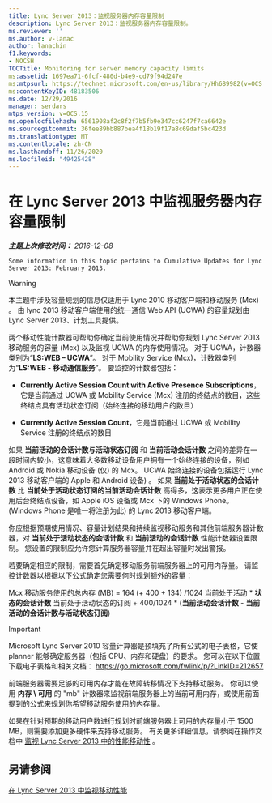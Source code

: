 ```yaml
---
title: Lync Server 2013：监视服务器内存容量限制
description: Lync Server 2013：监视服务器内存容量限制。
ms.reviewer: ''
ms.author: v-lanac
author: lanachin
f1.keywords:
- NOCSH
TOCTitle: Monitoring for server memory capacity limits
ms:assetid: 1697ea71-6fcf-480d-b4e9-cd79f94d247e
ms:mtpsurl: https://technet.microsoft.com/en-us/library/Hh689982(v=OCS.15)
ms:contentKeyID: 48183506
ms.date: 12/29/2016
manager: serdars
mtps_version: v=OCS.15
ms.openlocfilehash: 6561908af2c8f2f7b5fb9e347cc6247f7ca6642e
ms.sourcegitcommit: 36fee89bb887bea4f18b19f17a8c69daf5bc423d
ms.translationtype: MT
ms.contentlocale: zh-CN
ms.lasthandoff: 11/26/2020
ms.locfileid: "49425428"
---
```

# <a name="monitoring-for-server-memory-capacity-limits-in-lync-server-2013"></a>在 Lync Server 2013 中监视服务器内存容量限制

<div data-xmlns="http://www.w3.org/1999/xhtml">

<div class="topic" data-xmlns="http://www.w3.org/1999/xhtml" data-msxsl="urn:schemas-microsoft-com:xslt" data-cs="https://msdn.microsoft.com/">

<div data-asp="https://msdn2.microsoft.com/asp">



</div>

<div id="mainSection">

<div id="mainBody">

<span> </span>

_**主题上次修改时间：** 2016-12-08_

    Some information in this topic pertains to Cumulative Updates for Lync Server 2013: February 2013.

<div>


> [!WARNING]  
> 本主题中涉及容量规划的信息仅适用于 Lync 2010 移动客户端和移动服务 (Mcx) 。 由 lync 2013 移动客户端使用的统一通信 Web API (UCWA) 的容量规划由 Lync Server 2013、计划工具提供。



</div>

两个移动性能计数器可帮助你确定当前使用情况并帮助你规划 Lync Server 2013 移动服务的容量 (Mcx) 以及监视 UCWA 的内存使用情况。 对于 UCWA，计数器类别为“**LS:WEB – UCWA**”。 对于 Mobility Service (Mcx)，计数器类别为“**LS:WEB - 移动通信服务**”。 要监控的计数器包括：

  - **Currently Active Session Count with Active Presence Subscriptions**，它是当前通过 UCWA 或 Mobility Service (Mcx) 注册的终结点的数目，这些终结点具有活动状态订阅（始终连接的移动用户的数目）

  - **Currently Active Session Count**，它是当前通过 UCWA 或 Mobility Service 注册的终结点的数目

如果 **当前活动的会话计数与活动状态订阅** 和 **当前活动会话计数** 之间的差异在一段时间内较小，这意味着大多数移动设备用户拥有一个始终连接的设备，例如 Android 或 Nokia 移动设备 (仅) 的 Mcx。 UCWA 始终连接的设备包括运行 Lync 2013 移动客户端的 Apple 和 Android 设备) 。 如果 **当前处于活动状态的会话计数** 比 **当前处于活动状态订阅的当前活动会话计数** 高得多，这表示更多用户正在使用后台终结点设备，如 Apple iOS 设备或 Mcx 下的 Windows Phone。  (Windows Phone 是唯一将注册为此) 的 Lync 2013 移动客户端。

你应根据预期使用情况、容量计划结果和持续监视移动服务和其他前端服务器计数器，对 **当前处于活动状态的会话计数** 和 **当前活动的会话计数** 性能计数器设置限制。 您设置的限制应允许您计算服务器容量并在超出容量时发出警报。

若要确定相应的限制，需要首先确定移动服务前端服务器上的可用内存量。 请监控计数器以根据以下公式确定您需要何时规划额外的容量：

Mcx 移动服务使用的总内存 (MB) = 164 (+ 400 + 134) /1024 当前处于活动 \* **状态的会话计数** 当前处于活动状态的订阅 + 400/1024 \* (**当前活动会话计数** - **当前活动的会话计数与活动状态订阅**) 

<div>


> [!IMPORTANT]  
> Microsoft Lync Server 2010 容量计算器是预填充了所有公式的电子表格，它使 planner 能够确定服务器（包括 CPU、内存和硬盘）的要求。 您可以在以下位置下载电子表格和相关文档： <A href="https://go.microsoft.com/fwlink/p/?linkid=212657">https://go.microsoft.com/fwlink/p/?LinkID=212657</A>



</div>

前端服务器需要足够的可用内存才能在故障转移情况下支持移动服务。 你可以使用 **内存 \\ 可用** 的 "mb" 计数器来监视前端服务器上的当前可用内存，或使用前面提到的公式来规划你希望移动服务使用的内存量。

如果在针对预期的移动用户数进行规划时前端服务器上可用的内存量小于 1500 MB，则需要添加更多硬件来支持移动服务。 有关更多详细信息，请参阅在操作文档中 [监视 Lync Server 2013 中的性能移动性](lync-server-2013-monitoring-mobility-for-performance.md) 。

<div>

## <a name="see-also"></a>另请参阅


[在 Lync Server 2013 中监视移动性能](lync-server-2013-monitoring-mobility-for-performance.md)  
  

</div>

</div>

<span> </span>

</div>

</div>

</div>


